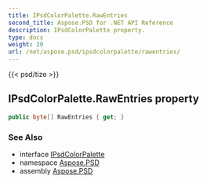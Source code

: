 ```yaml
---
title: IPsdColorPalette.RawEntries
second_title: Aspose.PSD for .NET API Reference
description: IPsdColorPalette property. 
type: docs
weight: 20
url: /net/aspose.psd/ipsdcolorpalette/rawentries/
---
```

{{< psd/tize >}}
## IPsdColorPalette.RawEntries property

```csharp
public byte[] RawEntries { get; }
```

### See Also

* interface [IPsdColorPalette](../)
* namespace [Aspose.PSD](../../ipsdcolorpalette/)
* assembly [Aspose.PSD](../../../)


